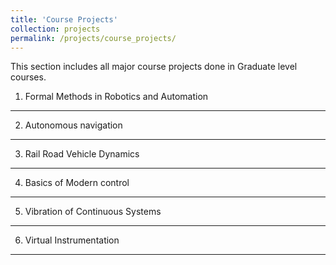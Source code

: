 ```yaml
---
title: 'Course Projects'
collection: projects
permalink: /projects/course_projects/
---
```


This section includes all major course projects done in Graduate level courses.

1. Formal Methods in Robotics and Automation
---
2. Autonomous navigation
---
3. Rail Road Vehicle Dynamics
---
4. Basics of Modern control
---
5. Vibration of Continuous Systems
---
6. Virtual Instrumentation
---
